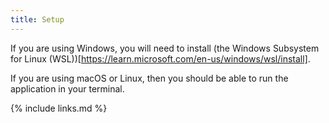 ```yaml
---
title: Setup
---
```


If you are using Windows, you will need to install (the Windows Subsystem for Linux (WSL))[https://learn.microsoft.com/en-us/windows/wsl/install]. 

If you are using macOS or Linux, then you should be able to run the application in your terminal. 

{% include links.md %}
